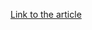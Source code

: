 [Link to the article](https://cybersecuritynews.com/new-wi-fi-jamming-attack-that-disables-preciously/)
